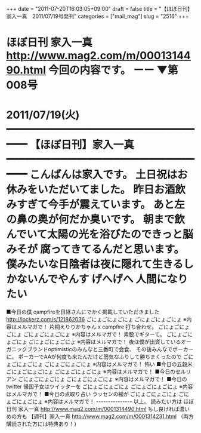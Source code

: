 +++
date = "2011-07-20T16:03:05+09:00"
draft = false
title = "【ほぼ日刊】家入一真　2011/07/19号発刊"
categories = ["mail_mag"]
slug = "2516"
+++

ほぼ日刊 家入一真
<a href="http://www.mag2.com/m/0001314490.html" target="_blank">http://www.mag2.com/m/0001314490.html</a>
今回の内容です。
ーー
▼第008号
　　　　　　　　　　　　2011/07/19(火)
━━━━━━━━━━━━━━━━━━━━
【ほぼ日刊】家入一真
━━━━━━━━━━━━━━━━━━━━
こんばんは家入です。
土日祝はお休みをいただいてました。
昨日お酒飲みすぎて今手が震えています。
あと左の鼻の奥が何だか臭いです。
朝まで飲んでいて太陽の光を浴びたのできっと脳みそが
腐ってきてるんだと思います。
僕みたいな日陰者は夜に隠れて生きるしかないんでやんす
げへげへ
人間になりたい
===============================
■今日の僕
campfireを日経さんにでかく掲載していただきました
http://lockerz.com/s/121862036
ごにょごにょごにょ
ごにょごにょごにょ
※内容はメルマガで！
片桐えりりかちゃん x campfire 打ち合わせ。
ごにょごにょごにょ
ごにょごにょごにょ
※内容はメルマガで！
素股でギターて。
ごにょごにょごにょ
ごにょごにょごにょ
※内容はメルマガで！
夜は僕が出資しているオーガニックブランドoptimisticのみんなと三番町で会食、
その後みんなでポーカーに。
ポーカーでAAが何度も来たんだけど弱気なふりして勝ちまくったので
ごにょごにょごにょ
ごにょごにょごにょ
※内容はメルマガで！
怖い
■今日の五穀米
ごにょごにょごにょ
ごにょごにょごにょ
※内容はメルマガで！
■今日のセルリアン
ごにょごにょごにょ
ごにょごにょごにょ
※内容はメルマガで！
■今日のtwitter
帰国子女はツイッターを
ごにょごにょごにょ
ごにょごにょごにょ
※内容はメルマガで！
■今日の点取り占い
ラッセンの絵が
ごにょごにょごにょ
ごにょごにょごにょ
※内容はメルマガで！
&#45;&#45;&#45;&#45;&#45;&#45;&#45;&#45;&#45;&#45;&#45;&#45;&#45;&#45;&#45;
以上。
読みたい方は
ほぼ日刊 家入一真
<a href="http://www.mag2.com/m/0001314490.html" target="_blank">http://www.mag2.com/m/0001314490.html</a>
もし良ければ濃いめの方も
【週刊】家入一真
<a href="http://www.mag2.com/m/0001314231.html" target="_blank">http://www.mag2.com/m/0001314231.html</a>
（両方購読された方には特典あり！）
